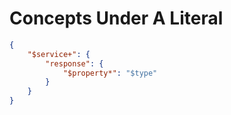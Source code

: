 # Concepts Under A Literal

```json
{
    "$service+": {
        "response": {
            "$property*": "$type"
        }
    }
}
```
